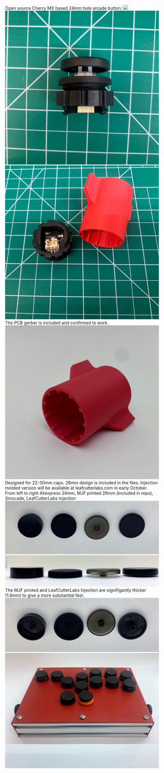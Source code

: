Open source Cherry MX based 24mm hole arcade button:
![](media/preassembled.jpg)
![](media/side.jpg)
![](media/bottom.jpg)
The PCB gerber is included and confirmed to work.
![](media/wrench.HEIC)
Designed for 22-30mm caps. 26mm design is included in the files. Injection molded version will be available at leafcutterlabs.com in early October. <br>
From left to right Aliexpress 24mm, MJF printed 26mm (included in repo), Sinocade, LeafCutterLabs Injection
![](media/captop.jpg)
![](media/capside.jpg)
The MJF printed and LeafCutterLabs Injection are signifigantly thicker (1.6mm) to give a more substantial feel.
![](media/capbot.jpg)
![](media/bentsteel.jpg)